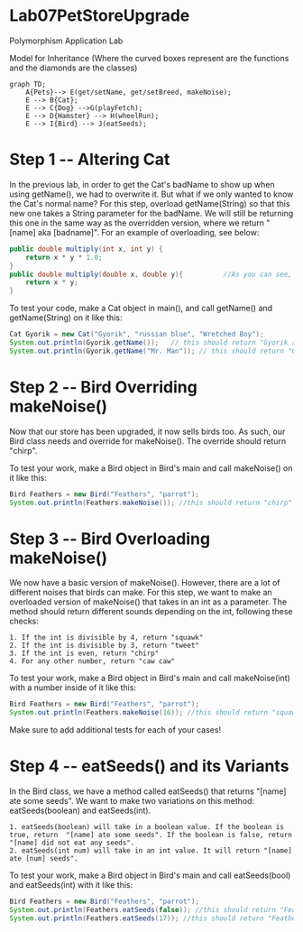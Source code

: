 # Lab07PetStoreUpgrade
Polymorphism Application Lab

Model for Inheritance (Where the curved boxes represent are the functions and the diamonds are the classes)
```mermaid
graph TD;
    A{Pets}--> E(get/setName, get/setBreed, makeNoise);
    E --> B{Cat};
    E --> C{Dog} -->G(playFetch);
    E --> D{Hamster} --> H(wheelRun);
    E --> I{Bird} --> J(eatSeeds);
```

# Step 1 -- Altering Cat
In the previous lab, in order to get the Cat's badName to show up when using getName(), we had to overwrite it. But what if we only wanted to know the Cat's normal name? For this step, overload getName(String) so that this new one takes a String parameter for the badName. We will still be returning this one in the same way as the overridden version, where we return "[name] aka [badname]". For an example of overloading, see below:
```java
public double multiply(int x, int y) {
    return x * y * 1.0;
}
public double multiply(double x, double y){          //As you can see, the only thing that changes about the method's "signature" is the parameters
    return x * y;
}

```
To test your code, make a Cat object in main(), and call getName() and getName(String) on it like this:
```java
Cat Gyorik = new Cat("Gyorik", "russian blue", "Wretched Boy");
System.out.println(Gyorik.getName());   // this should return "Gyorik aka Wretched Boy"
System.out.println(Gyorik.getName("Mr. Man")); // this should return "Gyorik aka Mr. Man"
```

# Step 2 -- Bird Overriding makeNoise()
Now that our store has been upgraded, it now sells birds too. As such, our Bird class needs and override for makeNoise(). The override should return "chirp".

To test your work, make a Bird object in Bird's main and call makeNoise() on it like this:
```java
Bird Feathers = new Bird("Feathers", "parrot");
System.out.println(Feathers.makeNoise()); //this should return "chirp"
```

# Step 3 -- Bird Overloading makeNoise()
We now have a basic version of makeNoise(). However, there are a lot of different noises that birds can make. For this step, we want to make an overloaded version of makeNoise() that takes in an int as a parameter. The method should return different sounds depending on the int, following these checks:
```
1. If the int is divisible by 4, return "squawk"
2. If the int is divisible by 3, return "tweet"
3. If the int is even, return "chirp"
4. For any other number, return "caw caw"
```
To test your work, make a Bird object in Bird's main and call makeNoise(int) with a number inside of it like this:
```java
Bird Feathers = new Bird("Feathers", "parrot");
System.out.println(Feathers.makeNoise(16)); //this should return "squawk"
```
Make sure to add additional tests for each of your cases!

# Step 4 -- eatSeeds() and its Variants
In the Bird class, we have a method called eatSeeds() that returns "[name] ate some seeds". We want to make two variations on this method: eatSeeds(boolean) and eatSeeds(int). 
```
1. eatSeeds(boolean) will take in a boolean value. If the boolean is true, return  "[name] ate some seeds". If the boolean is false, return  "[name] did not eat any seeds".
2. eatSeeds(int num) will take in an int value. It will return "[name] ate [num] seeds".
```
To test your work, make a Bird object in Bird's main and call eatSeeds(bool) and eatSeeds(int) with it like this:
```java
Bird Feathers = new Bird("Feathers", "parrot");
System.out.println(Feathers.eatSeeds(false)); //this should return "Feathers did not eat any seeds"
System.out.println(Feathers.eatSeeds(17)); //this should return "Feathers ate 17 seeds"
```
